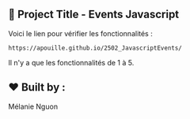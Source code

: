 
##  :gem: Project Title - Events Javascript  

Voici le lien pour vérifier les fonctionnalités :   

```
https://apouille.github.io/2502_JavascriptEvents/
```

Il n'y a que les fonctionnalités de 1 à 5.  

## :heart: Built by :   

Mélanie Nguon    